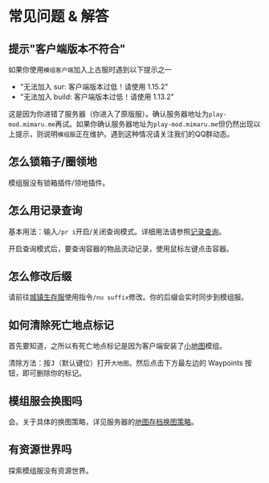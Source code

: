 # 常见问题 & 解答

## 提示"客户端版本不符合"

如果你使用`模组客户端`加入上古服时遇到以下提示之一

- "无法加入 sur: 客户端版本过低！请使用 1.15.2"
- "无法加入 build: 客户端版本过低！请使用 1.13.2"

这是因为你进错了服务器（你进入了原版服）。确认服务器地址为`play-mod.mimaru.me`再试。如果你确认服务器地址为`play-mod.mimaru.me`但仍然出现以上提示，则说明`模组服`正在维护。遇到这种情况请关注我们的QQ群动态。

## 怎么锁箱子/圈领地

模组服没有锁箱插件/领地插件。

## 怎么用记录查询

基本用法：输入`/pr i`开启/关闭查询模式。详细用法请参照[记录查询](/features/logblock.md#usage)。

开启查询模式后，要查询容器的物品流动记录，使用<kbd>鼠标左键</kbd>点击容器。

## 怎么修改后缀

请前往[城镇生存服](/servers/survival.md)使用指令`/nu suffix`修改。你的后缀会实时同步到模组服。

## 如何清除死亡地点标记

首先要知道，之所以有死亡地点标记是因为客户端安装了[小地图][journeymap]模组。

清除方法：按<kbd>J</kbd>（默认键位）打开`大地图`。然后点击下方最左边的 Waypoints 按钮，即可删除你的标记。

## 模组服会换图吗

会。关于具体的换图策略，详见服务器的[地图存档换图策略](/main/faq.md#save-policy)。

## 有资源世界吗

探索模组服没有资源世界。

[the_overworld]: https://minecraft-zh.gamepedia.com/%E4%B8%BB%E4%B8%96%E7%95%8C
[the_nether]: https://minecraft-zh.gamepedia.com/%E4%B8%8B%E7%95%8C
[the_end]: https://minecraft-zh.gamepedia.com/%E6%9C%AB%E8%B7%AF%E4%B9%8B%E5%9C%B0
[superflat]: https://minecraft-zh.gamepedia.com/%E8%B6%85%E5%B9%B3%E5%9D%A6%E4%B8%96%E7%95%8C
[bbs]: http://bbs.mimaru.me/

[bm]: https://www.bilibili.com/video/av11364354
[as]: https://www.bilibili.com/video/av21988235
[journeymap]: https://www.mcbbs.net/thread-612917-1-1.html
[furniture]: https://www.bilibili.com/video/av10407590
[tc]: https://www.bilibili.com/video/av8317656
[tc_slashblade]: https://www.mcbbs.net/thread-846907-1-1.html
[tc_conarm]: https://www.bilibili.com/video/av37293887
[gaia3]: https://www.mcbbs.net/thread-445944-1-1.html
[ironchest]: https://www.mcbbs.net/thread-372723-1-1.html
[betterrecords]: https://bbs.mimaru.me/d/320
[ts]: https://www.mcmod.cn/class/557.html
[sb]: https://www.mcmod.cn/class/366.html
[ct]: https://www.bilibili.com/video/av55562073
[jei]: https://www.bilibili.com/video/av7699958
[jec]: https://www.mcbbs.net/thread-561503-1-1.html
[baubles]: https://www.mcmod.cn/class/473.html
[rtg]: https://www.mcmod.cn/class/635.html
[hwyla]: https://www.mcbbs.net/thread-648893-1-1.html
